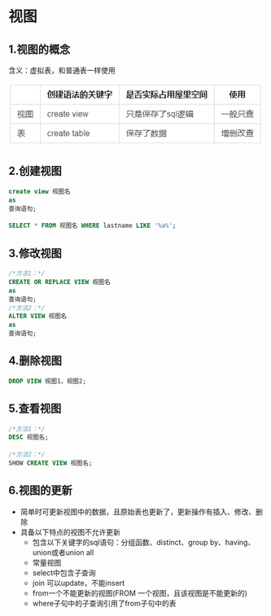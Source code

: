 # 视图

## 1.视图的概念

含义：虚拟表，和普通表一样使用

![图 6](images/0c152dde464efee315cc7726f0a33ae680077e728228d09f3b90cdeb269cc261.png)  

## 2.创建视图

```sql
create view 视图名
as
查询语句;

SELECT * FROM 视图名 WHERE lastname LIKE '%a%';
```

## 3.修改视图

```sql
/*方法1：*/
CREATE OR REPLACE VIEW 视图名
as
查询语句;
/*方法2：*/
ALTER VIEW 视图名
as
查询语句;
```

## 4.删除视图

```sql
DROP VIEW 视图1，视图2;
```

## 5.查看视图

```sql
/*方法1：*/
DESC 视图名;

/*方法2：*/
SHOW CREATE VIEW 视图名;
```

## 6.视图的更新

* 简单时可更新视图中的数据，且原始表也更新了，更新操作有插入、修改、删除
* 具备以下特点的视图不允许更新
  * 包含以下关键字的sql语句：分组函数、distinct、group by、having、union或者union all
  * 常量视图
  * select中包含子查询
  * join 可以update，不能insert
  * from一个不能更新的视图(FROM 一个视图，且该视图是不能更新的)
  * where子句中的子查询引用了from子句中的表
